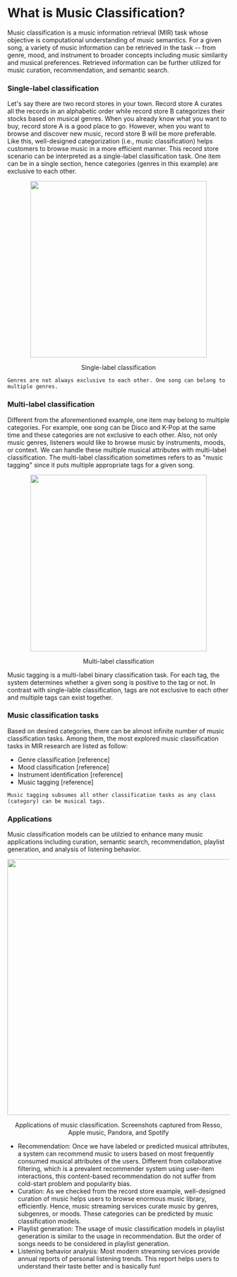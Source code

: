 # What is Music Classification?

Music classification is a music information retrieval (MIR) task whose objective is computational understanding of music semantics. For a given song, a variety of music information can be retrieved in the task -- from genre, mood, and instrument to broader concepts including music similarity and musical preferences. Retrieved information can be further utilized for music curation, recommendation, and semantic search. 


### Single-label classification
Let's say there are two record stores in your town. Record store A curates all the records in an alphabetic order while record store B categorizes their stocks based on musical genres. When you already know what you want to buy, record store A is a good place to go. However, when you want to browse and discover new music, record store B will be more preferable. Like this, well-designed categorization (i.e., music classification) helps customers to browse music in a more efficient manner. This record store scenario can be interpreted as a single-label classification task. One item can be in a single section, hence categories (genres in this example) are exclusive to each other.

<!--For curation, categorization, recommendation.
Automatic music classification is gaing more attention than ever from both academia and industries due to its suitability for scalable research and its practical applications in music recommendation services from large-scale libraries.
-->


<p align = "center">
<img src = "https://i.imgur.com/jkgJD4Z.png" width=400>
</p>
<p align = "center">
Single-label classification
</p>

```{warning}
Genres are not always exclusive to each other. One song can belong to multiple genres.
```



### Multi-label classification
Different from the aforementioned example, one item may belong to multiple categories. For example, one song can be Disco and K-Pop at the same time and these categories are not exclusive to each other. Also, not only music genres, listeners would like to browse music by instruments, moods, or context. We can handle these multiple musical attributes with multi-label classification. The multi-label classification sometimes refers to as "music tagging" since it puts multiple appropriate tags for a given song. 


<p align = "center">
<img src = "https://i.imgur.com/Csgtubf.png" width=400>
</p>
<p align = "center">
Multi-label classification
</p>

Music tagging is a multi-label binary classification task. For each tag, the system determines whether a given song is positive to the tag or not. In contrast with single-lable classification, tags are not exclusive to each other and multiple tags can exist together.


### Music classification tasks
Based on desired categories, there can be almost infinite number of music classification tasks. Among them, the most explored music classification tasks in MIR research are listed as follow:

- Genre classification [reference]
- Mood classification [reference]
- Instrument identification [reference]
- Music tagging [reference]

```{note}
Music tagging subsumes all other classification tasks as any class (category) can be musical tags.
```


### Applications
Music classification models can be utilzied to enhance many music applications including curation, semantic search, recommendation, playlist generation, and analysis of listening behavior. 
<p align = "center">
<img src = "https://i.imgur.com/TyvMfNX.png" width=580>
</p>
<p align = "center">
Applications of music classification. Screenshots captured from Resso, Apple music, Pandora, and Spotify
</p>

- Recommendation: Once we have labeled or predicted musical attributes, a system can recommend music to users based on most frequently consumed musical attributes of the users. Different from collaborative filtering, which is a prevalent recommender system using user-item interactions, this content-based recommendation do not suffer from cold-start problem and popularity bias.
- Curation: As we checked from the record store example, well-designed curation of music helps users to browse enormous music library, efficiently. Hence, music streaming services curate music by genres, subgenres, or moods. These categories can be predicted by music classification models.
- Playlist generation: The usage of music classification models in playlist generation is similar to the usage in recommendation. But the order of songs needs to be considered in playlist generation.
- Listening behavior analysis: Most modern streaming services provide annual reports of personal listening trends. This report helps users to understand their taste better and is basically fun!

<!--- Curation
- Semantic search
- Content-based recommendation
- Playlist generation
- Analysis

-->